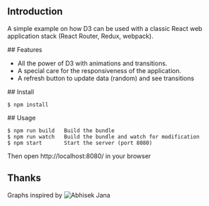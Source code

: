 ## Introduction

A simple example on how D3 can be used with a classic React web application stack (React Router, Redux, webpack).

## Features

* All the power of D3 with animations and transitions.
* A special care for the responsiveness of the application.
* A refresh button to update data (random) and see transitions

## Install

```
$ npm install
```

## Usage

```
$ npm run build   Build the bundle
$ npm run watch   Build the bundle and watch for modification
$ npm start       Start the server (port 8080)
```

Then open http://localhost:8080/ in your browser

## Thanks

Graphs inspired by ![Abhisek Jana](http://www.adeveloperdiary.com/d3-js/how-to-integrate-react-d3-the-right-way/)